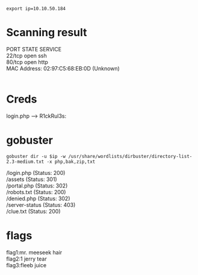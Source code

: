 `export ip=10.10.50.184`</br>

# Scanning result</br>

PORT STATE SERVICE </br> 22/tcp open ssh </br> 80/tcp open http </br> MAC
Address: 02:97:C5:68:EB:0D (Unknown)</br> </br>

# Creds

login.php --> R1ckRul3s: </br>

# gobuster

`gobuster dir -u $ip -w /usr/share/wordlists/dirbuster/directory-list-2.3-medium.txt -x php,bak,zip,txt`

/login.php (Status: 200)</br> /assets (Status: 301)</br> /portal.php
(Status: 302)</br> /robots.txt (Status: 200)</br> /denied.php (Status: 302)
</br> /server-status (Status: 403)</br> /clue.txt (Status: 200) </br>

# flags

flag1:mr. meeseek hair </br> flag2:1 jerry tear </br> flag3:fleeb juice</br>
